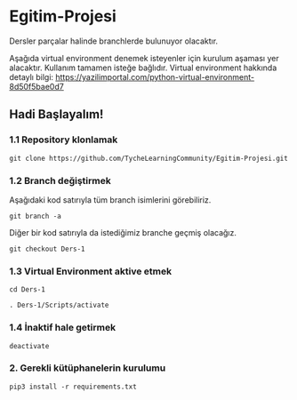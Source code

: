# Egitim-Projesi

Dersler parçalar halinde branchlerde bulunuyor olacaktır.

Aşağıda virtual environment denemek isteyenler için kurulum aşaması yer alacaktır. Kullanım tamamen isteğe bağlıdır.
Virtual environment hakkında detaylı bilgi: https://yazilimportal.com/python-virtual-environment-8d50f5bae0d7

## Hadi Başlayalım!

### 1.1 Repository klonlamak
```
git clone https://github.com/TycheLearningCommunity/Egitim-Projesi.git
```

### 1.2 Branch değiştirmek
Aşağıdaki kod satırıyla tüm branch isimlerini görebiliriz.
```
git branch -a
```
Diğer bir kod satırıyla da istediğimiz branche geçmiş olacağız.
```
git checkout Ders-1
```

### 1.3 Virtual Environment aktive etmek
```
cd Ders-1
```
```
. Ders-1/Scripts/activate
```

### 1.4 İnaktif hale getirmek
```
deactivate
```

### 2. Gerekli kütüphanelerin kurulumu
```
pip3 install -r requirements.txt
```
